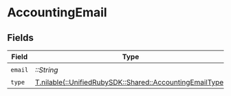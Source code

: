 # AccountingEmail


## Fields

| Field                                                                                                  | Type                                                                                                   | Required                                                                                               | Description                                                                                            |
| ------------------------------------------------------------------------------------------------------ | ------------------------------------------------------------------------------------------------------ | ------------------------------------------------------------------------------------------------------ | ------------------------------------------------------------------------------------------------------ |
| `email`                                                                                                | *::String*                                                                                             | :heavy_check_mark:                                                                                     | N/A                                                                                                    |
| `type`                                                                                                 | [T.nilable(::UnifiedRubySDK::Shared::AccountingEmailType)](../../models/shared/accountingemailtype.md) | :heavy_minus_sign:                                                                                     | N/A                                                                                                    |
